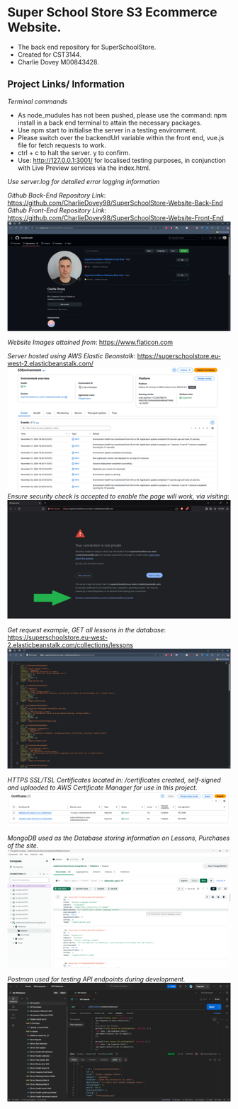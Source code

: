 # Super School Store S3 Ecommerce Website.  
- The back end repository for SuperSchoolStore.  
- Created for CST3144.  
- Charlie Dovey M00843428.  

## Project Links/ Information  

*Terminal commands*

- As node_mudules has not been pushed, please use the command: npm install in a back end terminal to attain the necessary packages.  
- Use npm start to initialise the server in a testing environment.  
- Please switch over the backendUrl variable within the front end, vue.js file for fetch requests to work.  
- ctrl + c to halt the server. y to confirm.  
- Use: http://127.0.0.1:3001/ for localised testing purposes, in conjunction with Live Preview services via the index.html.

*Use server.log for detailed error logging information*  

*Github Back-End Repository Link*: https://github.com/CharlieDovey98/SuperSchoolStore-Website-Back-End  
*Github Front-End Repository Link*: https://github.com/CharlieDovey98/SuperSchoolStore-Website-Front-End  
![SuperSchoolStore-Repositories](projectImages-backEnd/Github-Project-Repositories.png)  

*Website Images attained from*: https://www.flaticon.com  

*Server hosted using AWS Elastic Beanstalk*: https://superschoolstore.eu-west-2.elasticbeanstalk.com/  
![SuperSchoolStore-AWS-Environment](projectImages-backEnd/AWS-Environment.png)  
*Ensure security check is accepted to enable the page will work, via visiting*:  
![SuperSchoolStore-Navigation-Connection-Procedure](projectImages-backEnd/Navigation-Connection-Procedure.png)  

*Get request example, GET all lessons in the database*:  
https://superschoolstore.eu-west-2.elasticbeanstalk.com/collections/lessons  
![SuperSchoolStore-AWS-Route-Example](projectImages-backEnd/AWS-Route-Example.png)  

*HTTPS SSL/TSL Certificates located in: /certificates created, self-signed and uplaoded to AWS Certificate Manager for use in this project.*  
![SuperSchoolStore-ACM-Certificates](projectImages-backEnd/ACM-Certificates.png)  

*MongoDB used as the Database storing information on Lessons, Purchases of the site.*  
![SuperSchoolStore-MongoDB-Database](projectImages-backEnd/MongoDB-Database.png)  

*Postman used for testing API endpoints during development.*  
![SuperSchoolStore-Postman](projectImages-backEnd/Postman.png)  


